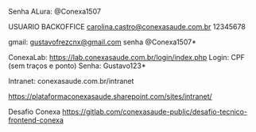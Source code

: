 Senha ALura: @Conexa1507

USUARIO BACKOFFICE
carolina.castro@conexasaude.com.br
12345678

gmail: gustavofrezcnx@gmail.com
senha @Conexa1507*

ConexaLab:
https://lab.conexasaude.com.br/login/index.php
      Login: CPF (sem traços e ponto)
      Senha: Gustavo123*

Intranet: 
conexasaude.com.br/intranet

https://plataformaconexasaude.sharepoint.com/sites/intranet/

Desafio Conexa
https://gitlab.com/conexasaude-public/desafio-tecnico-frontend-conexa